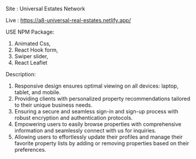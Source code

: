 Site : Universal Estates Network

Live : https://a8-universal-real-estates.netlify.app/

USE NPM Package:
 1. Animated Css,
 2. React Hook form, 
 3. Swiper slider,
 4. React Leaflet

Description:
1. Responsive design ensures optimal viewing on all devices: laptop, tablet, and mobile.
2. Providing clients with personalized property recommendations tailored to their unique business needs.
3. Ensuring a secure and seamless sign-in and sign-up process with robust encryption and authentication protocols.
4. Empowering users to easily browse properties with comprehensive information and seamlessly connect with us for inquiries.
5. Allowing users to effortlessly update their profiles and manage their favorite property lists by adding or removing properties based on their preferences.